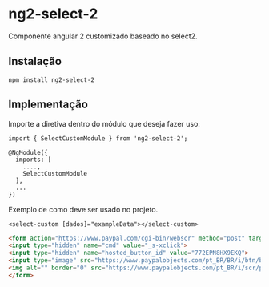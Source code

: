 # ng2-select-2

Componente angular 2 customizado baseado no select2.

## Instalação

```
npm install ng2-select-2
```

## Implementação

Importe a diretiva dentro do módulo que deseja fazer uso:

```
import { SelectCustomModule } from 'ng2-select-2';
 
@NgModule({
  imports: [
    ....,
    SelectCustomModule
  ],
  ...
})
```

Exemplo de como deve ser usado no projeto.

``` 
<select-custom [dados]="exampleData"></select-custom>
```

```html
<form action="https://www.paypal.com/cgi-bin/webscr" method="post" target="_top">
<input type="hidden" name="cmd" value="_s-xclick">
<input type="hidden" name="hosted_button_id" value="772EPN8HX9EKQ">
<input type="image" src="https://www.paypalobjects.com/pt_BR/BR/i/btn/btn_donateCC_LG.gif" border="0" name="submit" alt="PayPal - A maneira fácil e segura de enviar pagamentos online!">
<img alt="" border="0" src="https://www.paypalobjects.com/pt_BR/i/scr/pixel.gif" width="1" height="1">
</form>
```
